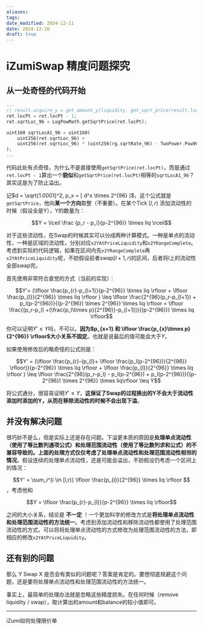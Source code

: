```yaml
---
aliases: 
tags: 
date_modified: 2024-12-11
date: 2024-12-10
draft: true
---
```


# iZumiSwap 精度问题探究

## 从一处奇怪的代码开始

```rust
...
// result.acquire_y = get_amount_y(liquidity, get_sqrt_price(result.loc_pt), sqrt_price_r_96, sqrt_rate_96(), false);
ret.locPt = ret.locPt - 1;
ret.sqrtLoc_96 = LogPowMath.getSqrtPrice(ret.locPt);

uint160 sqrtLocA1_96 = uint160(
    uint256(ret.sqrtLoc_96) +
    uint256(ret.sqrtLoc_96) * (uint256(rg.sqrtRate_96) - TwoPower.Pow96) / TwoPower.Pow96
);
...
```

代码此处有点奇怪，为什么不是直接使用`getSqrtPrice(ret.locPt)`，而是通过`ret.locPt - 1`算出一个**貌似**和`getSqrtPrice(ret.locPt)`相等的`sqrtLocA1_96`？其实这是为了防止溢出。

记$d = \sqrt{1.0001}^2, p_x = [ d^x \times 2^{96} ]$，这个公式就是`getSqrtPrice`，他向**某一个方向**取整（不重要）。在某个Tick $[l,r)$ 添加流动性的时候（假设全是Y），Y的数量为：

$$Y = \lceil \frac {p_r - p_l}{p-2^{96}}  \times liq \rceil$$

对于这些流动性，在Swap的时候其实可以分成两种计算模式。一种是单点的流动性，一种是区域的流动性，分别对应`x2YAtPriceLiquidity`和`x2YRangeComplete`。考虑到实际的代码逻辑，如果在区间内先`x2YRangeComplete`再 `x2YAtPriceLiquidity`呢，不妨假设前者swap$[l+1, r)$的区间，后者将$l$上的流动性全部swap完。

首先使用非常符合直觉的方式（当前的实现）：

$$Y'= (\lfloor \frac{p_{r}-p_{l+1}}{p-2^{96}} \times liq \rfloor + \lfloor \frac{p_{l}}{2^{96}} \times liq \rfloor )  
\leq \lfloor \frac{2^{96}(p_r-p_{l+1}) + p_l(p-2^{96})}{(p-2^{96}) \times 2^{96}} \times liq \rfloor 
= \lfloor \frac{(p_r-p_l) +(\frac{p_l\times p}{2^{96}}-p_{l+1})}{(p-2^{96})} \times liq \rfloor$$

你可以证明$Y' \leq Y$吗，不可以。**因为$p_{x+1} 和 \lfloor \frac{p_{x}\times p}{2^{96}} \rfloor$大小关系不固定**。也就是说最后的值可能会大于$Y$。

如果使用修改后的略奇怪的公式则是：

$$Y'
= (\lfloor \frac{p_{r}-(p_{l}+ \lfloor \frac{p_l(p-2^{96})}{2^{96}} \rfloor)}{p-2^{96}} \times liq \rfloor + \lfloor \frac{p_{l}}{2^{96}} \times liq \rfloor ) 
\leq \lfloor \frac{2^{96}(p_r-p_l) - p_l(p-2^{96}) + p_l(p-2^{96})}{(p-2^{96}) \times 2^{96}} \times liq\rfloor 
\leq Y$$

将公式通分，很容易证明$Y' \leq Y$，**这保证了Swap的过程换出的Y不会大于流动性添加时添加的Y，从而在移除流动性的时候不会出现下溢**。


## 并没有解决问题

很巧妙不是么，但是实际上还是存在问题。下溢更本质的原因是**处理单点流动性（使用了等比数列通项公式）和处理范围流动性（使用了等比数列求和公式）的不兼容导致的。上面的处理方式仅仅考虑了处理单点流动性和处理范围流动性相邻的情况**。假设连续的处理单点流动性，还是可能会溢出，不妨假设仍考虑一个区间上的情况：

$$Y' = \sum_i^{i \in [l,r)} \lfloor \frac{p_{i}}{2^{96}} \times liq \rfloor $$，考虑他和 

$$Y = \lfloor \frac{p_{r}-p_{l}}{p-2^{96}} \times liq \rfloor$$

之间的大小关系，结论是 **不一定** ！一个更加科学的修改方式是**将处理单点流动性和处理范围流动性的方法统一**。考虑到添加流动性和移除流动性都使用了处理范围流动性的方式，可以将将处理单点流动性的方式修改为处理范围流动性的方法，即相应的修改`x2YAtPriceLiquidity`。

## 还有别的问题

那么 Y Swap X 是否会有类似的问题呢？答案是肯定的。要想彻底规避这个问题，还是要将处理单点流动性和处理范围流动性的方法统一。

事实上，最简单的处理办法就是忽略这些精度损失。在任何时候（remove liquidity / swap），取计算出的amount和balance的较小值即可。

---

iZumi如何处理限价单